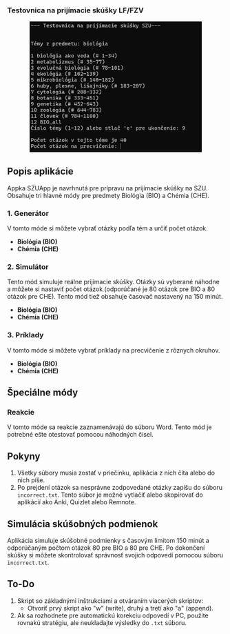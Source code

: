 ### Testovnica na prijímacie skúšky LF/FZV

<p align="center">
  <img src="1.png" width="400">
</p>

## Popis aplikácie

Appka SZUApp je navrhnutá pre prípravu na prijímacie skúšky na SZU. Obsahuje tri hlavné módy pre predmety Biológia (BIO) a Chémia (CHE).

### 1. Generátor

V tomto móde si môžete vybrať otázky podľa tém a určiť počet otázok.

- **Biológia (BIO)**
- **Chémia (CHE)**

### 2. Simulátor

Tento mód simuluje reálne prijímacie skúšky. Otázky sú vyberané náhodne a môžete si nastaviť počet otázok (odporúčané je 80 otázok pre BIO a 80 otázok pre CHE). Tento mód tiež obsahuje časovač nastavený na 150 minút.

- **Biológia (BIO)**
- **Chémia (CHE)**

### 3. Príklady

V tomto móde si môžete vybrať príklady na precvičenie z rôznych okruhov.

- **Biológia (BIO)**
- **Chémia (CHE)**

## Špeciálne módy

### Reakcie

V tomto móde sa reakcie zaznamenávajú do súboru Word. Tento mód je potrebné ešte otestovať pomocou náhodných čísel.

## Pokyny

1. Všetky súbory musia zostať v priečinku, aplikácia z nich číta alebo do nich píše.
2. Po prejdení otázok sa nesprávne zodpovedané otázky zapíšu do súboru `incorrect.txt`. Tento súbor je možné vytlačiť alebo skopírovať do aplikácií ako Anki, Quizlet alebo Remnote.

## Simulácia skúšobných podmienok

Aplikácia simuluje skúšobné podmienky s časovým limitom 150 minút a odporúčaným počtom otázok 80 pre BIO a 80 pre CHE. Po dokončení skúšky si môžete skontrolovať správnosť svojich odpovedí pomocou súboru `incorrect.txt`.

## To-Do

1. Skript so základnými inštrukciami a otváraním viacerých skriptov:
    - Otvoriť prvý skript ako "w" (write), druhý a tretí ako "a" (append).
2. Ak sa rozhodnete pre automatickú korekciu odpovedí v PC, použite rovnakú stratégiu, ale neukladajte výsledky do `.txt` súboru.

